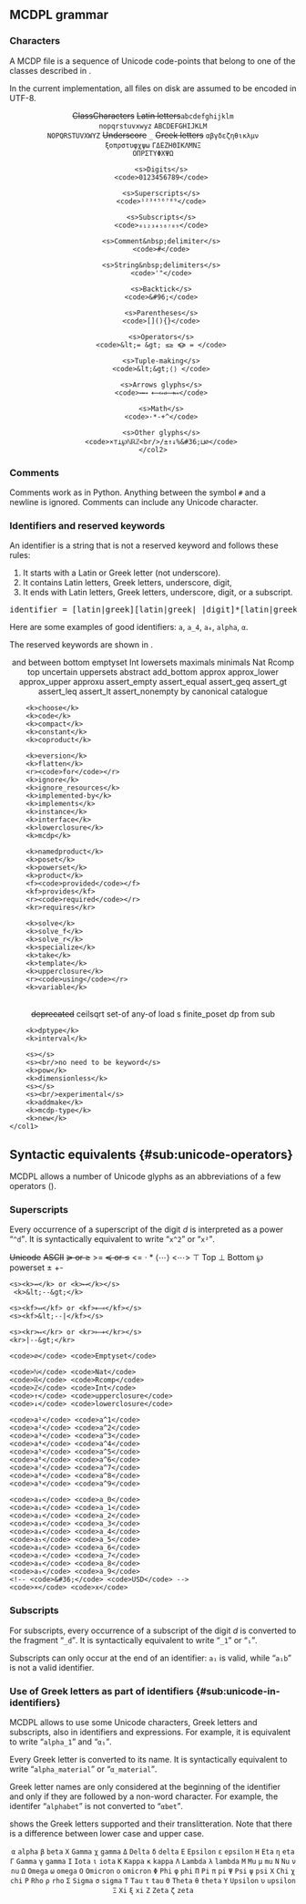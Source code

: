 
## MCDPL grammar

### Characters

A MCDP file is a sequence of Unicode code-points
that belong to one of the classes described in [](#tab:characters).

In the current implementation, all files on disk are assumed to be encoded in UTF-8.

<style>
#characters {
    column-count: 2;
    td:first-child {
        text-align: right;
    }
    td:last-child {
        text-align: left;
    }
    td {
        vertical-align: top;
    }
}
</style>

<center>
    <col2 id='characters' figure-id='tab:characters' class='labels-row1'
        figure-caption='Character classes'>
        <s>Class</s><s>Characters</s>
        <s>Latin&nbsp;letters</s><code>abcdefghijklm<br/>nopqrstuvxwyz</code>
        <s>             </s><code>ABCDEFGHIJKLM<br/>NOPQRSTUVXWYZ</code>
        <s>Underscore</s>
        <code>_</code>
        <s>Greek&nbsp;letters</s>  <code>αβγδεζηθικλμν<br/>ξοπρστυφχψω</code>
        <s>              </s> <code>ΓΔΕΖΗΘΙΚΛΜΝΞ<br/>ΟΠΡΣΤΥΦΧΨΩ</code>

        <s>Digits</s>
        <code>0123456789</code>

        <s>Superscripts</s>
        <code>¹²³⁴⁵⁶⁷⁸⁹</code>

        <s>Subscripts</s>
        <code>₀₁₂₃₄₅₆₇₈₉</code>

        <s>Comment&nbsp;delimiter</s>
        <code>#</code>

        <s>String&nbsp;delimiters</s>
        <code>'"</code>

        <s>Backtick</s>
        <code>&#96;</code>

        <s>Parentheses</s>
        <code>[](){}</code>

        <s>Operators</s>
        <code>&lt;= &gt; ≤≥ ≼≽ = </code>

        <s>Tuple-making</s>
        <code>&lt;&gt;⟨⟩ </code>

        <s>Arrows glyphs</s>
        <code>↔⟷ ⟻↤⟼↦</code>

        <s>Math</s>
        <code>·*-+^</code>

        <s>Other glyphs</s>
        <code>×⊤⊥℘ℕℝℤ<br/>/±↑↓%&#36;⊔∅</code>
    </col2>
</center>

<style>
    #tab\:characters {
        code {
            font-family: "Input Sans", monospace;
            background-color: lightgrey;
        }
        td {
            text-align: left;
        }
    }
</style>


### Comments

Comments work as in Python.
Anything between the symbol `#` and a newline is ignored. Comments can include any Unicode character.

<!-- TODO: markdown comments -->



### Identifiers and reserved keywords


An identifier is a string that is not a reserved keyword
and follows these rules:

1. It starts with a Latin or Greek letter (not underscore).
2. It contains Latin letters, Greek letters, underscore, digit,
3. It ends with Latin letters, Greek letters, underscore, digit, or a subscript.

<pre>
identifier = [latin|greek][latin|greek|_|digit]*[latin|greek|_|digit|subcript]?
</pre>

Here are some examples of good identifiers:
`a`, `a_4`, `a₄`, `alpha`, `α`.

The reserved keywords are shown in [](#tab:keywords).



<style>
.keywords {
    column-count: 4;
    text-align: left;
}
</style>

<center>
    <col1 id='keywords' class='float_bottom keywords'
        figure-id='tab:keywords'
        figure-caption='Reserved keywords'>
        <k>and</k>
        <k>between</k>
        <k>bottom</k>
        <k>emptyset</k>
        <k>Int</k>
        <k>lowersets</k>
        <k>maximals</k>
        <k>minimals</k>
        <k>Nat</k>
        <k>Rcomp</k>
        <k>top</k>
        <k>uncertain</k>
        <k>uppersets</k>
        <k>abstract</k>
        <k>add_bottom</k>
        <k>approx</k>
        <k>approx_lower</k>
        <k>approx_upper</k>
        <k>approxu</k>
        <k>assert_empty</k>
        <k>assert_equal</k>
        <k>assert_geq</k>
        <k>assert_gt</k>
        <k>assert_leq</k>
        <k>assert_lt</k>
        <k>assert_nonempty</k>
        <k>by</k>
        <k>canonical</k>
        <k>catalogue</k>

        <k>choose</k>
        <k>code</k>
        <k>compact</k>
        <k>constant</k>
        <k>coproduct</k>

        <k>eversion</k>
        <k>flatten</k>
        <r><code>for</code></r>
        <k>ignore</k>
        <k>ignore_resources</k>
        <k>implemented-by</k>
        <k>implements</k>
        <k>instance</k>
        <k>interface</k>
        <k>lowerclosure</k>
        <k>mcdp</k>

        <k>namedproduct</k>
        <k>poset</k>
        <k>powerset</k>
        <k>product</k>
        <f><code>provided</code></f>
        <kf>provides</kf>
        <r><code>required</code></r>
        <kr>requires</kr>

        <k>solve</k>
        <k>solve_f</k>
        <k>solve_r</k>
        <k>specialize</k>
        <k>take</k>
        <k>template</k>
        <k>upperclosure</k>
        <r><code>using</code></r>
        <k>variable</k>
</col1>
</center>

<center>
    <col1 id='' class='keywords'
        figure-id='tab:deprecated'
        figure-caption='Deprecated keywords'>
        <s></s>
        <s><br/>deprecated</s>
        <k>ceilsqrt</k>
        <k>set-of</k>
        <k>any-of</k>
        <k>load</k>
        <k>s</k>
        <k>finite_poset</k>
        <k>dp</k>
        <k>from</k>
        <k>sub</k>

        <k>dptype</k>
        <k>interval</k>

        <s></s>
        <s><br/>no need to be keyword</s>
        <k>pow</k>
        <k>dimensionless</k>
        <s></s>
        <s><br/>experimental</s>
        <k>addmake</k>
        <k>mcdp-type</k>
        <k>new</k>
    </col1>
</center>

## Syntactic equivalents {#sub:unicode-operators}

MCDPL allows a number of Unicode glyphs as an abbreviations of a few operators ([](#tab:glyphs)).

### Superscripts

Every occurrence of a superscript of the digit *d* is interpreted as a power
<q>`^d`</q>. It is syntactically equivalent to write <q>`x^2`</q> or
<q>`x²`</q>.


<col2 id='glyphs' class='labels-row1'
    figure-id='tab:glyphs'
    figure-caption='Unicode glyphs and syntactically equivalent ASCII'>
    <s>Unicode</s> <s>ASCII</s>
    <s><k>≽</k> or <k>≥</k></s>    <k>&gt;=</k>
    <s><k>≼</k> or <k>≤</k></s>    <k>&lt;=</k>
    <k>·</k>    <k>*</k>
    <k>⟨⋯⟩</k>  <k>&lt;⋯&gt;</k>
    <k>⊤</k>    <k>Top</k>
    <k>⊥</k>    <k>Bottom</k>
    <k>℘</k>    <k>powerset</k>
    <k>±</k> <k>+-</k>

    <s><k>↔</k> or <k>⟷</k></s>
     <k>&lt;--&gt;</k>

    <s><kf>↤</kf> or <kf>⟻</kf></s>
    <s><kf>&lt;--|</kf></s>

    <s><kr>↦</kr> or <kr>⟼</kr></s>
    <kr>|--&gt;</kr>

    <code>∅</code> <code>Emptyset</code>

    <code>ℕ</code> <code>Nat</code>
    <code>ℝ</code> <code>Rcomp</code>
    <code>ℤ</code> <code>Int</code>
    <code>↑</code> <code>upperclosure</code>
    <code>↓</code> <code>lowerclosure</code>

    <code>a¹</code> <code>a^1</code>
    <code>a²</code> <code>a^2</code>
    <code>a³</code> <code>a^3</code>
    <code>a⁴</code> <code>a^4</code>
    <code>a⁵</code> <code>a^5</code>
    <code>a⁶</code> <code>a^6</code>
    <code>a⁷</code> <code>a^7</code>
    <code>a⁸</code> <code>a^8</code>
    <code>a⁹</code> <code>a^9</code>

    <code>a₀</code> <code>a_0</code>
    <code>a₁</code> <code>a_1</code>
    <code>a₂</code> <code>a_2</code>
    <code>a₃</code> <code>a_3</code>
    <code>a₄</code> <code>a_4</code>
    <code>a₅</code> <code>a_5</code>
    <code>a₆</code> <code>a_6</code>
    <code>a₇</code> <code>a_7</code>
    <code>a₈</code> <code>a_8</code>
    <code>a₉</code> <code>a_9</code>
    <!-- <code>&#36;</code> <code>USD</code> -->
    <code>×</code> <code>x</code>
</col2>

<style>
    #glyphs {
        column-count: 3;
        td:nth-child(3) {
            text-align: left;
            vertical-align: top;
        }
    }
</style>

### Subscripts
<!--
These are the subscripts supported:

    x₀ x₁ x₂ x₃ x₄ x₅ x₆ x₇ x₈ x₉ -->

For subscripts, every occurrence of a subscript of the digit *d* is converted to
the fragment <q>`_d`</q>.  It is syntactically equivalent to write <q>`_1`</q> or <q>`₁`</q>.

Subscripts can only occur at the end of an identifier: ``a₁`` is valid, while
<q>`a₁b`</q> is not a valid identifier.


### Use of Greek letters as part of identifiers  {#sub:unicode-in-identifiers}

MCDPL allows to use some Unicode characters, Greek letters and subscripts, also
in identifiers and expressions. For example, it is equivalent to write
<q>`alpha_1`</q> and <q>`α₁`</q>.

Every Greek letter is converted to its name. It is syntactically equivalent to
write <q>`alpha_material`</q> or <q>`α_material`</q>.

Greek letter names are only considered at the beginning of the identifier and
only if they are followed by a non-word character. For example, the identifer
<q>`alphabet`</q> is not converted to <q>`αbet`</q>.

[](#tab:greek-letters) shows the Greek letters supported and their
translitteration. Note that there is a difference between lower case and upper
case.

<center>
    <col2 id='greek-letters'
        figure-id='tab:greek-letters'
        figure-caption="Greek letters supported by MCDPL"
        figure-class='float_top'>
        <code>α</code> <code>alpha</code>
        <code>β</code> <code>beta</code>
        <code>Χ</code> <code>Gamma</code>
        <code>χ</code> <code>gamma</code>
        <code>Δ</code> <code>Delta</code>
        <code>δ</code> <code>delta</code>
        <code>Ε</code> <code>Epsilon</code>
        <code>ε</code> <code>epsilon</code>
        <code>Η</code> <code>Eta</code>
        <code>η</code> <code>eta</code>
        <code>Γ</code> <code>Gamma</code>
        <code>γ</code> <code>gamma</code>
        <code>Ι</code> <code>Iota</code>
        <code>ι</code> <code>iota</code>
        <code>Κ</code> <code>Kappa</code>
        <code>κ</code> <code>kappa</code>
        <code>Λ</code> <code>Lambda</code>
        <code>λ</code> <code>lambda</code>
        <code>Μ</code> <code>Mu</code>
        <code>μ</code> <code>mu</code>
        <code>Ν</code> <code>Nu</code>
        <code>ν</code> <code>nu</code>
        <code>Ω</code> <code>Omega</code>
        <code>ω</code> <code>omega</code>
        <code>Ο</code> <code>Omicron</code>
        <code>ο</code> <code>omicron</code>
        <code>Φ</code> <code>Phi</code>
        <code>φ</code> <code>phi</code>
        <code>Π</code> <code>Pi</code>
        <code>π</code> <code>pi</code>
        <code>Ψ</code> <code>Psi</code>
        <code>ψ</code> <code>psi</code>
        <code>Χ</code> <code>Chi</code>
        <code>χ</code> <code>chi</code>
        <code>Ρ</code> <code>Rho</code>
        <code>ρ</code> <code>rho</code>
        <code>Σ</code> <code>Sigma</code>
        <code>σ</code> <code>sigma</code>
        <code>Τ</code> <code>Tau</code>
        <code>τ</code> <code>tau</code>
        <code>Θ</code> <code>Theta</code>
        <code>θ</code> <code>theta</code>
        <code>Υ</code> <code>Upsilon</code>
        <code>υ</code> <code>upsilon</code>
        <code>Ξ</code> <code>Xi</code>
        <code>ξ</code> <code>xi</code>
        <code>Ζ</code> <code>Zeta</code>
        <code>ζ</code> <code>zeta</code>
    </col2>
</center>

<style>
#greek-letters {
    column-count: 4;
    td:last-child {
        text-align: left;
    }
}
</style>
